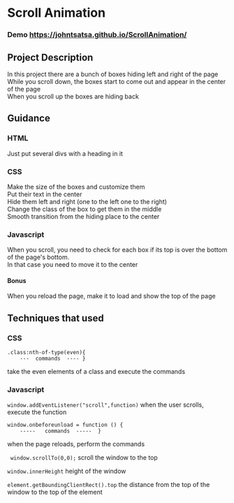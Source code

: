 # Scroll Animation
### Demo https://johntsatsa.github.io/ScrollAnimation/
## Project Description
In this project there are a bunch of boxes hiding left and right of the page  
While you scroll down, the boxes start to come out and appear in the center of the page  
When you scroll up the boxes are hiding back
## Guidance
### HTML
Just put several divs with a heading in it
### CSS
Make the size of the boxes and customize them  
Put their text in the center  
Hide them left and right (one to the left one to the right)  
Change the class of the box to get them in the middle  
Smooth transition from the hiding place to the center
### Javascript
When you scroll, you need to check for each box if its top is over the bottom of the page's bottom.  
In that case you need to move it to the center
#### Bonus 
When you reload the page, make it to load and show the top of the page

## Techniques that used
### CSS
```
.class:nth-of-type(even){
	---  commands  ---- }
  ```
  take the even elements of a class and execute the commands
### Javascript
``` window.addEventListener("scroll",function) ```
when the user scrolls, execute the function
```
window.onbeforeunload = function () {
	-----   commands  -----  }
  ```
  when the page reloads, perform the commands
  
  ``` window.scrollTo(0,0);```
  scroll the window to the top
  
  ``` window.innerHeight ```
  height of the window
  
  ``` element.getBoundingClientRect().top ```
  the distance from the top of the window to the top of the element
  
